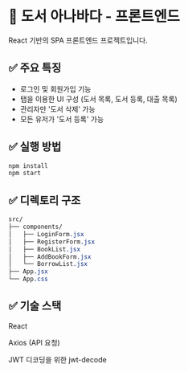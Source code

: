 # 📘 도서 아나바다 - 프론트엔드

React 기반의 SPA 프론트엔드 프로젝트입니다.

## ✅ 주요 특징

- 로그인 및 회원가입 기능
- 탭을 이용한 UI 구성 (도서 목록, 도서 등록, 대출 목록)
- 관리자만 '도서 삭제' 가능
- 모든 유저가 '도서 등록' 가능

## ✅ 실행 방법

```bash
npm install
npm start
```

## ✅ 디렉토리 구조
```css
src/
├── components/
│   ├── LoginForm.jsx
│   ├── RegisterForm.jsx
│   ├── BookList.jsx
│   ├── AddBookForm.jsx
│   └── BorrowList.jsx
├── App.jsx
└── App.css
```

## ✅ 기술 스택
React

Axios (API 요청)

JWT 디코딩을 위한 jwt-decode
